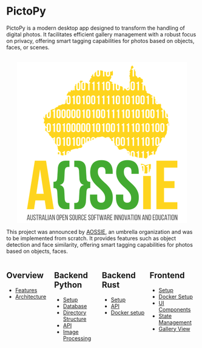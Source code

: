 # PictoPy

PictoPy is a modern desktop app designed to transform the handling of digital photos. It facilitates efficient gallery management with a robust focus on privacy, offering smart tagging capabilities for photos based on objects, faces, or scenes.

<br>
<div style="text-align: center;">
    <img src="assets/AOSSIE-logo.png" alt="AOSSIE Logo" style="display:flex; margin:0 auto; justify-content: center;">
</div>

This project was announced by [AOSSIE](https://aossie.org/), an umbrella organization and was to be implemented from scratch. It provides features such as object detection and face similarity, offering smart tagging capabilities for photos based on objects, faces.

<div style="display:flex; margin:0 auto; justify-content: center;">
    <div style="width:25%">
        <h2>Overview</h2>
        <ul>
            <li><a href='./overview/features'>
                   Features
                 </a>
            </li>
            <li><a href='./overview/architecture'>
                   Architecture
                 </a>
            </li>
        </ul>
    </div>
    <div style="width:25%">
        <h2>Backend Python</h2>
        <ul>
            <li>
                <a href="./backend/backend_python/setup">
                    Setup
                </a>
            </li>
            <li>
                <a href="./backend/backend_python/database">
                    Database
                </a>
            </li>
            <li>
                <a href="./backend/backend_python/directory-structure">
                    Directory Structure
                </a>
            </li>
            <li>
                <a href="./backend/backend_python/api">
                    API
                </a>
            </li>
            <li>
                <a href="./backend/backend_python/image-processing">
                    Image Processing
                </a>
            </li>
        </ul>
    </div>
    <div style="width:25%">
        <h2>Backend Rust</h2>
        <ul>
            <li>
                <a href="./backend/backend_rust/setup">
                    Setup
                </a>
            </li>
            <li>
                <a href="./backend/backend_rust/api">
                    API
                </a>
            </li>
            <li>
              <a href="./backend/docker-setup.md">Docker setup</a>
            </li>
        </ul>
    </div>
    <div style="width:25%">
        <h2>Frontend</h2>
        <ul>
            <li>
                <a href="./frontend/setup">
                    Setup
                </a>
            </li>
            <li>
               <a href="./frontend/docker-setup.md">
                    Docker Setup
                </a>
            </li>
            <li>
                <a href="./frontend/ui-components">
                    UI Components
                </a>
            </li>
            <li>
                <a href="./frontend/state-management">
                    State Management
                </a>
            </li>
            <li>
                <a href="./frontend/gallery-view">
                    Gallery View
                </a>
            </li>
        </ul>
    </div>
</div>
